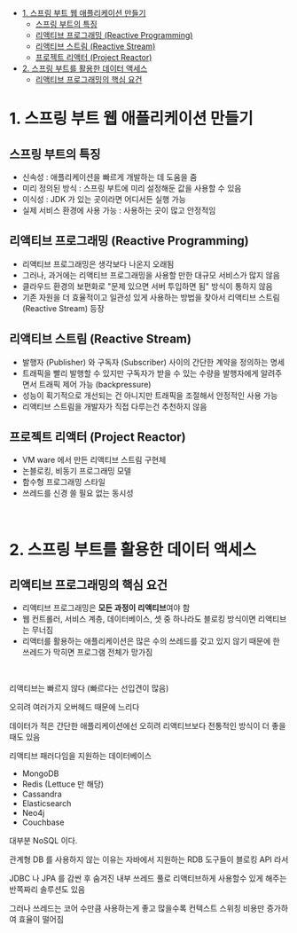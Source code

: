 - [1. 스프링 부트 웹 애플리케이션 만들기](#1-스프링-부트-웹-애플리케이션-만들기)
  - [스프링 부트의 특징](#스프링-부트의-특징)
  - [리액티브 프로그래밍 (Reactive Programming)](#리액티브-프로그래밍-reactive-programming)
  - [리액티브 스트림 (Reactive Stream)](#리액티브-스트림-reactive-stream)
  - [프로젝트 리액터 (Project Reactor)](#프로젝트-리액터-project-reactor)
- [2. 스프링 부트를 활용한 데이터 액세스](#2-스프링-부트를-활용한-데이터-액세스)
  - [리액티브 프로그래밍의 핵심 요건](#리액티브-프로그래밍의-핵심-요건)

# 1. 스프링 부트 웹 애플리케이션 만들기

## 스프링 부트의 특징

- 신속성 : 애플리케이션을 빠르게 개발하는 데 도움을 줌
- 미리 정의된 방식 : 스프링 부트에 미리 설정해둔 값을 사용할 수 있음
- 이식성 : JDK 가 있는 곳이라면 어디서든 실행 가능
- 실제 서비스 환경에 사용 가능 : 사용하는 곳이 많고 안정적임

## 리액티브 프로그래밍 (Reactive Programming)

- 리액티브 프로그래밍은 생각보다 나온지 오래됨
- 그러나, 과거에는 리액티브 프로그래밍을 사용할 만한 대규모 서비스가 많지 않음
- 클라우드 환경의 보편화로 "문제 있으면 서버 투입하면 됨" 방식이 통하지 않음
- 기존 자원을 더 효율적이고 일관성 있게 사용하는 방법을 찾아서 리액티브 스트림 (Reactive Stream) 등장

## 리액티브 스트림 (Reactive Stream)

- 발행자 (Publisher) 와 구독자 (Subscriber) 사이의 간단한 계약을 정의하는 명세
- 트래픽을 빨리 발행할 수 있지만 구독자가 받을 수 있는 수량을 발행자에게 알려주면서 트래픽 제어 가능 (backpressure)
- 성능이 획기적으로 개선되는 건 아니지만 트래픽을 조절해서 안정적인 사용 가능
- 리액티브 스트림을 개발자가 직접 다루는건 추천하지 않음

## 프로젝트 리액터 (Project Reactor)

- VM ware 에서 만든 리액티브 스트림 구현체
- 논블로킹, 비동기 프로그래밍 모델
- 함수형 프로그래밍 스타일
- 쓰레드를 신경 쓸 필요 없는 동시성

<br>

# 2. 스프링 부트를 활용한 데이터 액세스

## 리액티브 프로그래밍의 핵심 요건

- 리액티브 프로그래밍은 **모든 과정이 리액티브**여야 함
- 웹 컨트롤러, 서비스 계층, 데이터베이스, 셋 중 하나라도 블로킹 방식이면 리액티브는 무너짐
- 리액터를 활용하는 애플리케이션은 많은 수의 쓰레드를 갖고 있지 않기 때문에 한 쓰레드가 막히면 프로그램 전체가 망가짐

<br>

리액티브는 빠르지 않다 (빠르다는 선입견이 많음)

오히려 여러가지 오버헤드 때문에 느리다

데이터가 적은 간단한 애플리케이션에선 오히려 리액티브보다 전통적인 방식이 더 좋을때도 있음

리액티브 패러다임을 지원하는 데이터베이스

- MongoDB
- Redis (Lettuce 만 해당)
- Cassandra
- Elasticsearch
- Neo4j
- Couchbase

대부분 NoSQL 이다.

관계형 DB 를 사용하지 않는 이유는 자바에서 지원하는 RDB 도구들이 블로킹 API 라서

JDBC 나 JPA 를 감싼 후 숨겨진 내부 쓰레드 풀로 리액티브하게 사용할수 있게 해주는 반쪽짜리 솔루션도 있음

그러나 쓰레드는 코어 수만큼 사용하는게 좋고 많을수록 컨텍스트 스위칭 비용만 증가하여 효율이 떨어짐